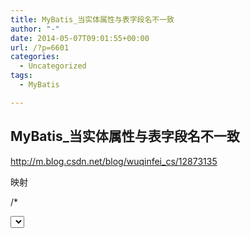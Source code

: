 ```yaml
---
title: MyBatis_当实体属性与表字段名不一致
author: "-"
date: 2014-05-07T09:01:55+00:00
url: /?p=6601
categories:
  - Uncategorized
tags:
  - MyBatis

---
```

## MyBatis_当实体属性与表字段名不一致
http://m.blog.csdn.net/blog/wuqinfei_cs/12873135


  映射


  /*
<!-- 将表字段与实体属性一一对应 -->
<resultMap type="com.hehe.mybatis.domain.User" id="userMap">
	<id column="id" property="id"/>
	<result column="name" property="username"/>
	<result column="address" property="uaddress"/>
</resultMap>

<select id="selectUserById" parameterType="string" resultMap="userMap">
	select * from user where id = #{id}
</select>